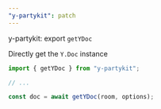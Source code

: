 ```yaml
---
"y-partykit": patch
---
```


y-partykit: export `getYDoc`

Directly get the `Y.Doc` instance

```ts
import { getYDoc } from "y-partykit";

// ...

const doc = await getYDoc(room, options);
```
